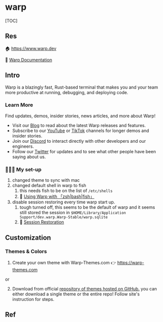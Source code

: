 # warp

[TOC]



## Res
🏠 https://www.warp.dev

📂 [Warp Documentation](https://docs.warp.dev/) 



## Intro
Warp is a blazingly fast, Rust-based terminal that makes you and your team more productive at running, debugging, and deploying code.


### Learn More
Find updates, demos, insider stories, news articles, and more about Warp!
- Visit our [Blog](https://www.warp.dev/blog) to read about the latest Warp releases and features.
- Subscribe to our [YouTube](https://www.youtube.com/channel/UCKONdcQCTP3aozARj1ntKhw) or [TikTok](https://www.tiktok.com/@warp.dev) channels for longer demos and insider stories.
- Join our [Discord](https://www.warp.dev/community) to interact directly with other developers and our engineers.
- Follow our [Twitter](https://twitter.com/warpdotdev) for updates and to see what other people have been saying about us.


### 🧖🏻‍♀️ My set-up
1. changed theme to sync with mac
2. changed default shell in warp to fish
   1. this needs fish to be on the list of `/etc/shells`
   2. 🔗 [Using Warp with 「zsh|bash|fish」](https://docs.warp.dev/getting-started/using-warp-with-shells)
3. disable session restoring every time warp start up.
   1. tough turned off, this seems to be the default of warp and it seems still stored the session in `$HOME/Library/Application Support/dev.warp.Warp-Stable/warp.sqlite`
   2. 🔗 [Session Restoration](https://docs.warp.dev/features/sessions/session-restoration)



## Customization
### Themes & Colors
1. Create your own theme with Warp-Themes.com 👉 https://warp-themes.com

or 

2. Download from official [repository of themes hosted on GitHub.](https://github.com/warpdotdev/themes)
you can either download a single theme or the entire repo!
Follow site's instruction for steps.





## Ref
